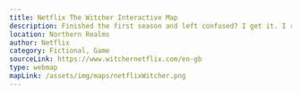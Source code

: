```yaml
---
title: Netflix The Witcher Interactive Map
description: Finished the first season and left confused? I get it. I read the books and knew what was when but the time/location aspect if this series is seriously irritating. That's why they made this beautiful map with amazing animation to enlighten the fans and anyone interested. It's also a great way to catch up before season 2, but who does not retwatch the first season?
location: Northern Realms 
author: Netflix
category: Fictional, Game
sourceLink: https://www.witchernetflix.com/en-gb
type: webmap
mapLink: /assets/img/maps/netflixWitcher.png
---
```


